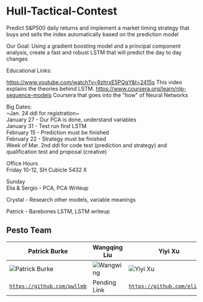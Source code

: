 # Hull-Tactical-Contest

Predict S&P500 daily returns and implement a market timing strategy that buys and sells the index automatically based on the prediction model

Our Goal: Using a gradient boosting model and a principal component analysis, create a fast and robust LSTM that will predict the day to day changes

Educational Links: 

https://www.youtube.com/watch?v=9zhrxE5PQgY&t=2415s This video explains the theories behind LSTM.
https://www.coursera.org/learn/nlp-sequence-models Coursera that goes into the "how" of Neural Networks

Big Dates:      
~Jan. 24 ddl for registration~     
January 27 - Our PCA is done, understand variables    
January 31 - Test run first LSTM   
February 15 - Prediction must be finished   
February 22 - Strategy must be finished    
Week of Mar. 2nd ddl for code test (prediction and strategy) and qualification test and proposal (creative)   

Office Hours  
Friday 10-12, SH Cubicle 5432 X  

Sunday      
Elia & Sergio - PCA, PCA Writeup   

Crystal - Research other models, variable meanings    

Patrick - Barebones LSTM, LSTM writeup    

## Pesto Team

| **Patrick Burke** | **Wangqing Liu**  |**Yiyi Xu** | **Sergio Zambrano** |
|---|---|---|---|
|![Patrick Burke](https://cdn.pixabay.com/photo/2019/05/07/11/39/pasta-4185716_960_720.png)|![Wangwing](https://freesvg.org/img/Spaghetti5.png)|![Yiyi Xu](https://live.staticflickr.com/4127/5122208562_26fa9363d3_b.jpg)|![Sergio Zambrano](https://static.abcteach.com/free_preview/p/pastabnw_p.png)|
| <a href="https://github.com/pwllmb" target="_blank">`https://github.com/pwllmb`</a> | Pending Link  | <a href="https://github.com/eliaiye" target="_blank">`https://github.com/eliaiye`</a> |  <a href="https://github.com/chilledapplesauce" target="_blank">`https://github.com/chilledapplesauce`</a> |
